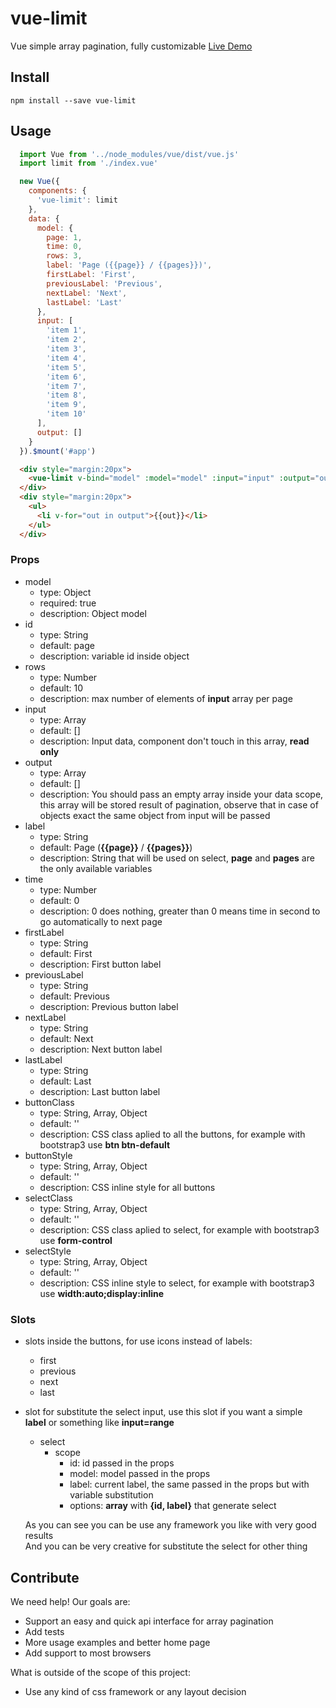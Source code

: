 # vue-limit
Vue simple array pagination, fully customizable
[Live Demo](http://marcodpt.github.io/vue-limit)

## Install
```
npm install --save vue-limit
```

## Usage
```javascript
  import Vue from '../node_modules/vue/dist/vue.js'
  import limit from './index.vue'

  new Vue({
    components: {
      'vue-limit': limit
    },
    data: {
      model: {
        page: 1,
        time: 0,
        rows: 3,
        label: 'Page ({{page}} / {{pages}})',
        firstLabel: 'First',
        previousLabel: 'Previous',
        nextLabel: 'Next',
        lastLabel: 'Last'
      },
      input: [
        'item 1',
        'item 2',
        'item 3',
        'item 4',
        'item 5',
        'item 6',
        'item 7',
        'item 8',
        'item 9',
        'item 10'
      ],
      output: []
    }
  }).$mount('#app')
```

```html
  <div style="margin:20px">
    <vue-limit v-bind="model" :model="model" :input="input" :output="output" />
  </div>
  <div style="margin:20px">
    <ul>
      <li v-for="out in output">{{out}}</li>
    </ul>
  </div>
```

### Props
 - model 
   - type: Object
   - required: true
   - description: Object model
 - id
   - type: String
   - default: page
   - description: variable id inside object
 - rows
   - type: Number
   - default: 10
   - description: max number of elements of **input** array per page
 - input
   - type: Array
   - default: []
   - description: Input data, component don't touch in this array, **read only**
 - output
   - type: Array
   - default: []
   - description: You should pass an empty array inside your data scope, this array will be stored result of pagination, observe that in case of objects exact the same object from input will be passed
 - label
   - type: String
   - default: Page (**{{page}}** / **{{pages}}**)
   - description: String that will be used on select, **page** and **pages** are the only available variables
 - time
   - type: Number
   - default: 0
   - description: 0 does nothing, greater than 0 means time in second to go automatically to next page
 - firstLabel
   - type: String
   - default: First
   - description: First button label
 - previousLabel
   - type: String
   - default: Previous
   - description: Previous button label
 - nextLabel
   - type: String
   - default: Next
   - description: Next button label
 - lastLabel
   - type: String
   - default: Last
   - description: Last button label
 - buttonClass
   - type: String, Array, Object
   - default: ''
   - description: CSS class aplied to all the buttons, for example with bootstrap3 use **btn btn-default**
 - buttonStyle
   - type: String, Array, Object
   - default: ''
   - description: CSS inline style for all buttons
 - selectClass
   - type: String, Array, Object
   - default: ''
   - description: CSS class aplied to select, for example with bootstrap3 use **form-control**
 - selectStyle
   - type: String, Array, Object
   - default: ''
   - description: CSS inline style to select, for example with bootstrap3 use **width:auto;display:inline**

### Slots
 - slots inside the buttons, for use icons instead of labels: 
   - first
   - previous
   - next
   - last
 - slot for substitute the select input, use this slot if you want a simple **label** or something like **input=range**
   - select
     - scope
       - id: id passed in the props
       - model: model passed in the props
       - label: current label, the same passed in the props but with variable substitution
       - options: **array** with **{id, label}** that generate select

    As you can see you can be use any framework you like with very good results  
    And you can be very creative for substitute the select for other thing

## Contribute
We need help! Our goals are:
 - Support an easy and quick api interface for array pagination
 - Add tests
 - More usage examples and better home page
 - Add support to most browsers

What is outside of the scope of this project:
 - Use any kind of css framework or any layout decision
